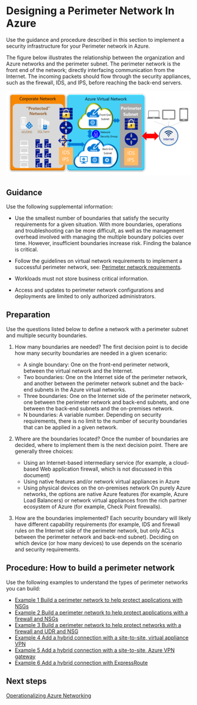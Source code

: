 # Designing a Perimeter Network In Azure

Use the guidance and procedure described in this section to implement a security infrastructure for your Perimeter network in Azure.


The figure below illustrates the relationship between the organization and Azure networks and the perimeter subnet. The perimeter network is the front end of the network; directly interfacing communication from the Internet. The incoming packets should flow through the security appliances, such as the firewall, IDS, and IPS, before reaching the back-end servers.



![PerimeterNetwork](https://github.com/alvarovitta/Azure-Networking/blob/master/images/PerimeterNetwork.png)





## Guidance

Use the following supplemental information:

  - Use the smallest number of boundaries that satisfy the security requirements for a given situation. With more boundaries, operations and troubleshooting can be more difficult, as well as the management overhead involved with managing the multiple boundary policies over time. However, insufficient boundaries increase risk. Finding the balance is critical.
	
  - Follow the guidelines on virtual network requirements to implement a successful perimeter network, see: [Perimeter network requirements](https://docs.microsoft.com/en-us/azure/best-practices-network-security#perimeter-network-requirements). 
	
  - Workloads must not store business critical information.
	
  - Access and updates to perimeter network configurations and deployments are limited to only authorized administrators.
	


## Preparation

Use the questions listed below to define a network with a perimeter subnet and multiple security boundaries.

  1. How many boundaries are needed?
     The first decision point is to decide how many security boundaries are needed in a given scenario:
       - A single boundary: One on the front-end perimeter network, between the virtual network and the Internet.
       - Two boundaries: One on the Internet side of the perimeter network, and another between the perimeter network subnet and the back-end subnets in the Azure virtual networks.
       - Three boundaries: One on the Internet side of the perimeter network, one between the perimeter network and back-end subnets, and one between the back-end subnets and the on-premises network.
       - N boundaries: A variable number. Depending on security requirements, there is no limit to the number of security boundaries that can be applied in a given network.
	
  2. Where are the boundaries located?
     Once the number of boundaries are decided, where to implement them is the next decision point. There are generally three choices:
	
        - Using an Internet-based intermediary service (for example, a cloud-based Web application firewall, which is not discussed in this document)
	 - Using native features and/or network virtual appliances in Azure
	 - Using physical devices on the on-premises network
	On purely Azure networks, the options are native Azure features (for example, Azure Load Balancers) or network virtual appliances from the rich partner ecosystem of Azure (for example, Check Point firewalls).
	
  3. How are the boundaries implemented?
	Each security boundary will likely have different capability requirements (for example, IDS and firewall rules on the Internet side of the perimeter network, but only ACLs between the perimeter network and back-end subnet). Deciding on which device (or how many devices) to use depends on the scenario and security requirements. 



## Procedure:  How to build a perimeter network

Use the following examples to understand the types of perimeter networks you can build:

  - [Example 1 Build a perimeter network to help protect applications with NSGs](https://docs.microsoft.com/en-us/azure/best-practices-network-security?toc=%2fazure%2fsecurity%2ftoc.json#example-1-build-a-perimeter-network-to-help-protect-applications-with-nsgs)
  - [Example 2 Build a perimeter network to help protect applications with a firewall and NSGs](https://docs.microsoft.com/en-us/azure/best-practices-network-security?toc=%2fazure%2fsecurity%2ftoc.json#example-2-build-a-perimeter-network-to-help-protect-applications-with-a-firewall-and-nsgs)
  - [Example 3 Build a perimeter network to help protect networks with a firewall and UDR and NSG](https://docs.microsoft.com/en-us/azure/best-practices-network-security?toc=%2fazure%2fsecurity%2ftoc.json#example-3-build-a-perimeter-network-to-help-protect-networks-with-a-firewall-and-udr-and-nsg)
  - [Example 4 Add a hybrid connection with a site-to-site, virtual appliance VPN](https://docs.microsoft.com/en-us/azure/best-practices-network-security?toc=%2fazure%2fsecurity%2ftoc.json#example-4-add-a-hybrid-connection-with-a-site-to-site-virtual-appliance-vpn)
  - [Example 5 Add a hybrid connection with a site-to-site, Azure VPN gateway](https://docs.microsoft.com/en-us/azure/best-practices-network-security?toc=%2fazure%2fsecurity%2ftoc.json#example-5-add-a-hybrid-connection-with-a-site-to-site-azure-vpn-gateway)
  - [Example 6 Add a hybrid connection with ExpressRoute](https://docs.microsoft.com/en-us/azure/best-practices-network-security?toc=%2fazure%2fsecurity%2ftoc.json#example-6-add-a-hybrid-connection-with-expressroute)



## Next steps

[Operationalizing Azure Networking](5.0-Operationalizing-Azure-Networking.md)

